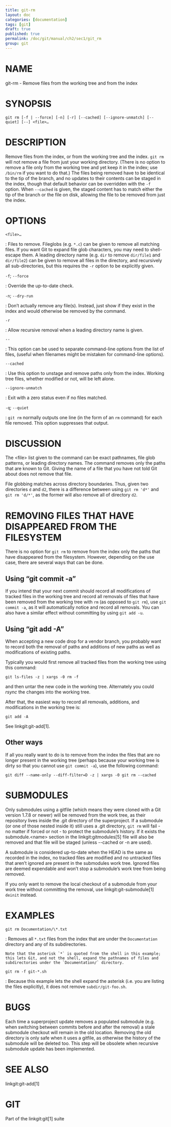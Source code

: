 ```yaml
---
title: git-rm
layout: doc
categories: [documentation]
tags: [git]
draft: true
published: true
permalink: /doc/git/manual/ch2/sec1/git_rm
group: git
---
```


NAME
====

git-rm - Remove files from the working tree and from the index

SYNOPSIS
========

    git rm [-f | --force] [-n] [-r] [--cached] [--ignore-unmatch] [--quiet] [--] <file>…

DESCRIPTION
===========

Remove files from the index, or from the working tree and the index. `git rm` will not remove a file from just your working directory. (There is no option to remove a file only from the working tree and yet keep it in the index; use `/bin/rm` if you want to do that.) The files being removed have to be identical to the tip of the branch, and no updates to their contents can be staged in the index, though that default behavior can be overridden with the `-f` option. When `--cached` is given, the staged content has to match either the tip of the branch or the file on disk, allowing the file to be removed from just the index.

OPTIONS
=======

`<file>…`

:   Files to remove. Fileglobs (e.g. `*.c`) can be given to remove all matching files. If you want Git to expand file glob characters, you may need to shell-escape them. A leading directory name (e.g. `dir` to remove `dir/file1` and `dir/file2`) can be given to remove all files in the directory, and recursively all sub-directories, but this requires the `-r` option to be explicitly given.

`-f`; `--force`

:   Override the up-to-date check.

`-n`; `--dry-run`

:   Don’t actually remove any file(s). Instead, just show if they exist in the index and would otherwise be removed by the command.

`-r`

:   Allow recursive removal when a leading directory name is given.

`--`

:   This option can be used to separate command-line options from the list of files, (useful when filenames might be mistaken for command-line options).

`--cached`

:   Use this option to unstage and remove paths only from the index. Working tree files, whether modified or not, will be left alone.

`--ignore-unmatch`

:   Exit with a zero status even if no files matched.

`-q`; `--quiet`

:   `git rm` normally outputs one line (in the form of an `rm` command) for each file removed. This option suppresses that output.

DISCUSSION
==========

The &lt;file&gt; list given to the command can be exact pathnames, file glob patterns, or leading directory names. The command removes only the paths that are known to Git. Giving the name of a file that you have not told Git about does not remove that file.

File globbing matches across directory boundaries. Thus, given two directories `d` and `d2`, there is a difference between using `git rm 'd*'` and `git rm 'd/*'`, as the former will also remove all of directory `d2`.

REMOVING FILES THAT HAVE DISAPPEARED FROM THE FILESYSTEM
========================================================

There is no option for `git rm` to remove from the index only the paths that have disappeared from the filesystem. However, depending on the use case, there are several ways that can be done.

Using “git commit -a”
---------------------

If you intend that your next commit should record all modifications of tracked files in the working tree and record all removals of files that have been removed from the working tree with `rm` (as opposed to `git rm`), use `git commit -a`, as it will automatically notice and record all removals. You can also have a similar effect without committing by using `git add -u`.

Using “git add -A”
------------------

When accepting a new code drop for a vendor branch, you probably want to record both the removal of paths and additions of new paths as well as modifications of existing paths.

Typically you would first remove all tracked files from the working tree using this command:

    git ls-files -z | xargs -0 rm -f

and then untar the new code in the working tree. Alternately you could *rsync* the changes into the working tree.

After that, the easiest way to record all removals, additions, and modifications in the working tree is:

    git add -A

See linkgit:git-add\[1\].

Other ways
----------

If all you really want to do is to remove from the index the files that are no longer present in the working tree (perhaps because your working tree is dirty so that you cannot use `git commit -a`), use the following command:

    git diff --name-only --diff-filter=D -z | xargs -0 git rm --cached

SUBMODULES
==========

Only submodules using a gitfile (which means they were cloned with a Git version 1.7.8 or newer) will be removed from the work tree, as their repository lives inside the .git directory of the superproject. If a submodule (or one of those nested inside it) still uses a .git directory, `git rm` will fail - no matter if forced or not - to protect the submodule’s history. If it exists the submodule.&lt;name&gt; section in the linkgit:gitmodules\[5\] file will also be removed and that file will be staged (unless --cached or -n are used).

A submodule is considered up-to-date when the HEAD is the same as recorded in the index, no tracked files are modified and no untracked files that aren’t ignored are present in the submodules work tree. Ignored files are deemed expendable and won’t stop a submodule’s work tree from being removed.

If you only want to remove the local checkout of a submodule from your work tree without committing the removal, use linkgit:git-submodule\[1\] `deinit` instead.

EXAMPLES
========

`git rm Documentation/\*.txt`

:   Removes all `*.txt` files from the index that are under the `Documentation` directory and any of its subdirectories.

    Note that the asterisk `*` is quoted from the shell in this example; this lets Git, and not the shell, expand the pathnames of files and subdirectories under the `Documentation/` directory.

`git rm -f git-*.sh`

:   Because this example lets the shell expand the asterisk (i.e. you are listing the files explicitly), it does not remove `subdir/git-foo.sh`.

BUGS
====

Each time a superproject update removes a populated submodule (e.g. when switching between commits before and after the removal) a stale submodule checkout will remain in the old location. Removing the old directory is only safe when it uses a gitfile, as otherwise the history of the submodule will be deleted too. This step will be obsolete when recursive submodule update has been implemented.

SEE ALSO
========

linkgit:git-add\[1\]

GIT
===

Part of the linkgit:git\[1\] suite
